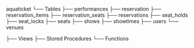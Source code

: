 aquaticket
 └── Tables
     ├── performances
     ├── reservation
     ├── reservation_items
     ├── reservation_seats
     ├── reservations
     ├── seat_holds
     ├── seat_locks
     ├── seats
     ├── shows
     ├── showtimes
     ├── users
     └── venues

 ├── Views
 ├── Stored Procedures
 └── Functions
